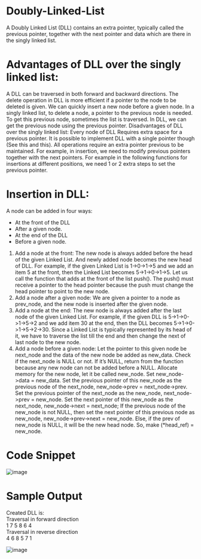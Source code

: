 # Doubly-Linked-List

A Doubly Linked List (DLL) contains an extra pointer, typically called the previous pointer, together with the next pointer and data which are there in the singly linked list.

# Advantages of DLL over the singly linked list:

A DLL can be traversed in both forward and backward directions. 
The delete operation in DLL is more efficient if a pointer to the node to be deleted is given. 
We can quickly insert a new node before a given node. 
In a singly linked list, to delete a node, a pointer to the previous node is needed. To get this previous node, sometimes the list is traversed. In DLL, we can get the previous node using the previous pointer. 
Disadvantages of DLL over the singly linked list:
Every node of DLL Requires extra space for a previous pointer. It is possible to implement DLL with a single pointer though (See this and this). 
All operations require an extra pointer previous to be maintained. For example, in insertion, we need to modify previous pointers together with the next pointers. For example in the following functions for insertions at different positions, we need 1 or 2 extra steps to set the previous pointer.

# Insertion in DLL:

A node can be added in four ways:

* At the front of the DLL 
* After a given node. 
* At the end of the DLL 
* Before a given node.

1) Add a node at the front:
The new node is always added before the head of the given Linked List. And newly added node becomes the new head of DLL. For example, if the given Linked List is 1->0->1->5 and we add an item 5 at the front, then the Linked List becomes 5->1->0->1->5. Let us call the function that adds at the front of the list push(). The push() must receive a pointer to the head pointer because the push must change the head pointer to point to the new node.
2) Add a node after a given node:
We are given a pointer to a node as prev_node, and the new node is inserted after the given node.
3) Add a node at the end:
The new node is always added after the last node of the given Linked List. For example, if the given DLL is 5->1->0->1->5->2 and we add item 30 at the end, then the DLL becomes 5->1->0->1->5->2->30. Since a Linked List is typically represented by its head of it, we have to traverse the list till the end and then change the next of last node to the new node.
4) Add a node before a given node: 
Let the pointer to this given node be next_node and the data of the new node be added as new_data. Check if the next_node is NULL or not. If it’s NULL, return from the function because any new node can not be added before a NULL. Allocate memory for the new node, let it be called new_node. Set new_node->data = new_data. Set the previous pointer of this new_node as the previous node of the next_node, new_node->prev = next_node->prev. Set the previous pointer of the next_node as the new_node, next_node->prev = new_node. Set the next pointer of this new_node as the next_node, new_node->next = next_node; If the previous node of the new_node is not NULL, then set the next pointer of this previous node as new_node, new_node->prev->next = new_node. Else, if the prev of new_node is NULL, it will be the new head node. So, make (*head_ref) = new_node.


# Code Snippet
![image](https://user-images.githubusercontent.com/68808227/193597002-3f59a6be-b68e-4c51-ba22-e9523f6b85ba.png)


# Sample Output

Created DLL is:                                                                            
Traversal in forward direction                                                             
 1  7  5  8  6  4                                                                          
Traversal in reverse direction                                                             
 4  6  8  5  7  1 
 
 ![image](https://user-images.githubusercontent.com/68808227/193596119-099ef9cf-c5e6-4d45-af71-627785bb8303.png)
